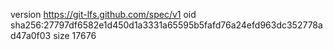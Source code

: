version https://git-lfs.github.com/spec/v1
oid sha256:27797df6582e1d450d1a3331a65595b5fafd76a24efd963dc352778ad47a0f03
size 17676
